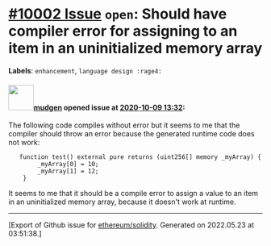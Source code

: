 # [\#10002 Issue](https://github.com/ethereum/solidity/issues/10002) `open`: Should have compiler error for assigning to an item in an uninitialized memory array
**Labels**: `enhancement`, `language design :rage4:`


#### <img src="https://avatars.githubusercontent.com/u/49092?u=e839203b6d7460e1a1907d4d8071a7fe351dce67&v=4" width="50">[mudgen](https://github.com/mudgen) opened issue at [2020-10-09 13:32](https://github.com/ethereum/solidity/issues/10002):

The following code compiles without error but it seems to me that the compiler should throw an error because the generated runtime code does not work:
```Solidity
   function test() external pure returns (uint256[] memory _myArray) {
        _myArray[0] = 10;
        _myArray[1] = 12;
    }
````

It seems to me that it should be a compile error to assign a value to an item in an uninitialized memory array, because it doesn't work at runtime.




-------------------------------------------------------------------------------



[Export of Github issue for [ethereum/solidity](https://github.com/ethereum/solidity). Generated on 2022.05.23 at 03:51:38.]
